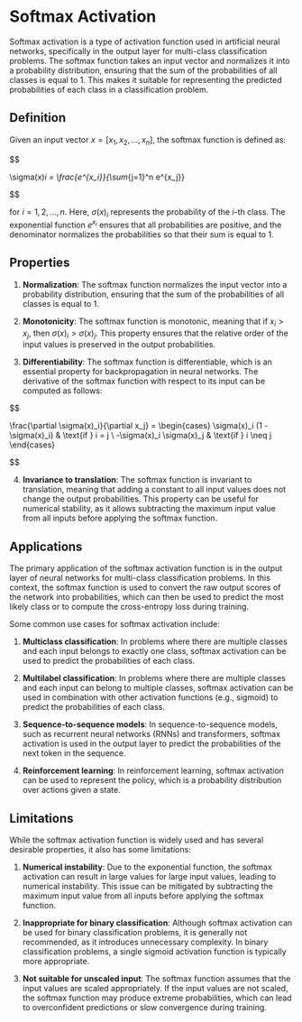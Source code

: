 # Softmax Activation

Softmax activation is a type of activation function used in artificial neural networks, specifically in the output layer for multi-class classification problems. The softmax function takes an input vector and normalizes it into a probability distribution, ensuring that the sum of the probabilities of all classes is equal to 1. This makes it suitable for representing the predicted probabilities of each class in a classification problem.

## Definition

Given an input vector $x = [x_1, x_2, ..., x_n]$, the softmax function is defined as:


$$

\sigma(x)_i = \frac{e^{x_i}}{\sum_{j=1}^n e^{x_j}}

$$


for $i = 1, 2, ..., n$. Here, $\sigma(x)_i$ represents the probability of the $i$-th class. The exponential function $e^{x_i}$ ensures that all probabilities are positive, and the denominator normalizes the probabilities so that their sum is equal to 1.

## Properties

1. **Normalization**: The softmax function normalizes the input vector into a probability distribution, ensuring that the sum of the probabilities of all classes is equal to 1.

2. **Monotonicity**: The softmax function is monotonic, meaning that if $x_i > x_j$, then $\sigma(x)_i > \sigma(x)_j$. This property ensures that the relative order of the input values is preserved in the output probabilities.

3. **Differentiability**: The softmax function is differentiable, which is an essential property for backpropagation in neural networks. The derivative of the softmax function with respect to its input can be computed as follows:

   
$$

   \frac{\partial \sigma(x)_i}{\partial x_j} = \begin{cases}
   \sigma(x)_i (1 - \sigma(x)_i) & \text{if } i = j \\
   -\sigma(x)_i \sigma(x)_j & \text{if } i \neq j
   \end{cases}
   
$$


4. **Invariance to translation**: The softmax function is invariant to translation, meaning that adding a constant to all input values does not change the output probabilities. This property can be useful for numerical stability, as it allows subtracting the maximum input value from all inputs before applying the softmax function.

## Applications

The primary application of the softmax activation function is in the output layer of neural networks for multi-class classification problems. In this context, the softmax function is used to convert the raw output scores of the network into probabilities, which can then be used to predict the most likely class or to compute the cross-entropy loss during training.

Some common use cases for softmax activation include:

1. **Multiclass classification**: In problems where there are multiple classes and each input belongs to exactly one class, softmax activation can be used to predict the probabilities of each class.

2. **Multilabel classification**: In problems where there are multiple classes and each input can belong to multiple classes, softmax activation can be used in combination with other activation functions (e.g., sigmoid) to predict the probabilities of each class.

3. **Sequence-to-sequence models**: In sequence-to-sequence models, such as recurrent neural networks (RNNs) and transformers, softmax activation is used in the output layer to predict the probabilities of the next token in the sequence.

4. **Reinforcement learning**: In reinforcement learning, softmax activation can be used to represent the policy, which is a probability distribution over actions given a state.

## Limitations

While the softmax activation function is widely used and has several desirable properties, it also has some limitations:

1. **Numerical instability**: Due to the exponential function, the softmax activation can result in large values for large input values, leading to numerical instability. This issue can be mitigated by subtracting the maximum input value from all inputs before applying the softmax function.

2. **Inappropriate for binary classification**: Although softmax activation can be used for binary classification problems, it is generally not recommended, as it introduces unnecessary complexity. In binary classification problems, a single sigmoid activation function is typically more appropriate.

3. **Not suitable for unscaled input**: The softmax function assumes that the input values are scaled appropriately. If the input values are not scaled, the softmax function may produce extreme probabilities, which can lead to overconfident predictions or slow convergence during training.
